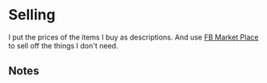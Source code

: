 # Selling

I put the prices of the items I buy as descriptions. And use [FB Market Place](https://facebook.com/marketplace) to sell off the things I don't need.

## Notes

